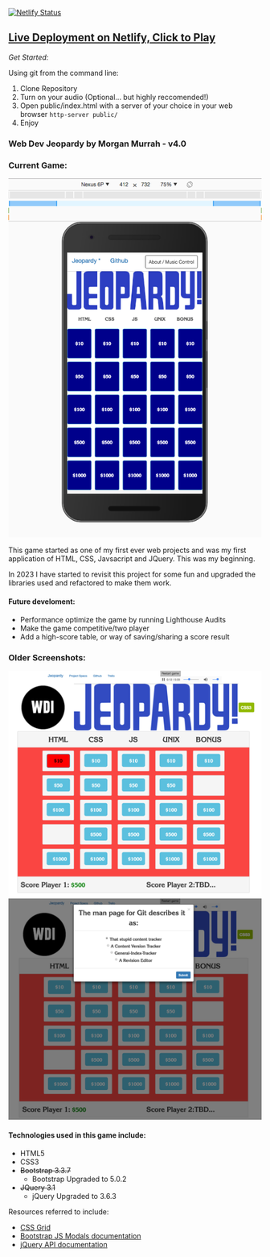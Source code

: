 

[![Netlify Status](https://api.netlify.com/api/v1/badges/d2988db9-2b31-44b8-8174-2558da78c846/deploy-status)](https://app.netlify.com/sites/webdev-jeopardy/deploys)


## [Live Deployment on Netlify, Click to Play](https://webdev-jeopardy.netlify.app/)

*Get Started:*

Using git from the command line:

 1. Clone Repository
 2. Turn on your audio (Optional... but highly reccomended!)
 3. Open public/index.html with a server of your choice in your web browser `http-server public/`
 4. Enjoy

<!-- Using Docker via [Dockerhub](https://hub.docker.com/repository/docker/airbr/webdev-jeopardy):

1. `docker run -d -P --name jeopardy airbr/webdev-jeopardy` 
2. `docker port jeopardy`
3. Visit at the ports assigned! -->

### Web Dev Jeopardy by Morgan Murrah - v4.0


### Current Game:


![](readme-assets/mobilescreenshot-jeopardy.png)

This game started as one of my first ever web projects and was my first application of HTML, CSS, Javsacript and JQuery. This was my beginning. 

In 2023 I have started to revisit this project for some fun and upgraded the libraries used and refactored to make them work.
#### Future develoment:

* Performance optimize the game by running Lighthouse Audits
* Make the game competitive/two player
* Add a high-score table, or way of saving/sharing a score result

### Older Screenshots:

![](readme-assets/wdi-jeopardy-v1.5-main.png)
![](readme-assets/wdi-jeopardy-v1.5-modal.png)

#### Technologies used in this game include:

 * HTML5
 * CSS3
 * ~~Bootstrap 3.3.7~~
    * Bootstrap Upgraded to 5.0.2
 * ~~JQuery 3.1~~
    * jQuery Upgraded to 3.6.3

Resources referred to include:

* [CSS Grid](https://developer.mozilla.org/en-US/docs/Web/CSS/CSS_Grid_Layout)
* [Bootstrap JS Modals documentation](https://getbootstrap.com/javascript/#modals)
* [jQuery API documentation](https://api.jquery.com/)







